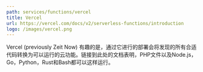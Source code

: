 ```yaml
---
path: services/functions/vercel
title: Vercel
url: https://vercel.com/docs/v2/serverless-functions/introduction
logo: /images/vercel.png
---
```

Vercel (previously Zeit Now) 有趣的是，通过它进行的部署会将发现的所有合适代码转换为可以运行的云功能。链接到此处的文档表明，PHP文件以及Node.js，Go，Python，Rust和Bash都可以这样运行。